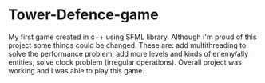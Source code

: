 # Tower-Defence-game
My first game created in c++ using SFML library. Although i'm proud of this project some things could be changed. These are: add multithreading to solve the performance problem, add more levels and kinds of enemy/ally entities, solve clock problem (irregular operations). 
Overall project was working and I was able to play this game.
